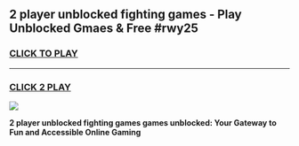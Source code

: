 
## 2 player unblocked fighting games - Play Unblocked Gmaes & Free #rwy25
<h3>
<a href="https://news.freeplayer.one?title=2_player_unblocked_fighting_games&ref=03M">CLICK TO PLAY</a></h3>
<hr>

<h3>
<a href="https://news.freeplayer.one?title=2_player_unblocked_fighting_games&ref=03M">CLICK 2 PLAY</a>
  
</h3>

<a href="https://news.freeplayer.one?title=2_player_unblocked_fighting_games&ref=03M"><img src="https://clearcache.store/games.png"></a>


**2 player unblocked fighting games games unblocked: Your Gateway to Fun and Accessible Online Gaming**

